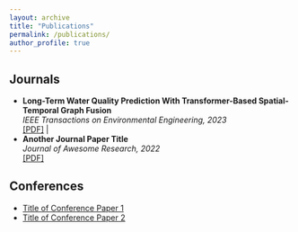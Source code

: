 ```yaml
---
layout: archive
title: "Publications"
permalink: /publications/
author_profile: true
---
```


## Journals

<ul>
  <li>
    <strong>Long-Term Water Quality Prediction With Transformer-Based Spatial-Temporal Graph Fusion</strong><br />
    <em>IEEE Transactions on Environmental Engineering, 2023</em><br />
    <a href="https://ZiqiWang0312.github.io/bio/files/paper3.pdf" target="_blank">[PDF]</a> |
  </li>
  <li>
    <strong>Another Journal Paper Title</strong><br />
    <em>Journal of Awesome Research, 2022</em><br />
    <a href="/assets/papers/journal2.pdf" target="_blank">[PDF]</a>
  </li>
</ul>

## Conferences

<ul>
  <li>
    <a href="/assets/papers/conference1.pdf" target="_blank">
      Title of Conference Paper 1
    </a>
  </li>
  <li>
    <a href="/assets/papers/conference2.pdf" target="_blank">
      Title of Conference Paper 2
    </a>
  </li>
</ul>
